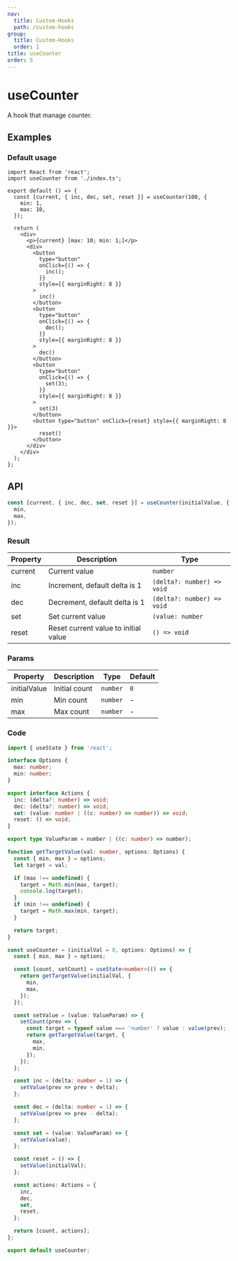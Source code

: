 ```yaml
---
nav:
  title: Custom-Hooks
  path: /custom-hooks
group:
  title: Custom-Hooks
  order: 1
title: useCounter
order: 5
---
```


# useCounter

A hook that manage counter.

## Examples

### Default usage

```tsx
import React from 'react';
import useCounter from './index.ts';

export default () => {
  const [current, { inc, dec, set, reset }] = useCounter(100, {
    min: 1,
    max: 10,
  });

  return (
    <div>
      <p>{current} [max: 10; min: 1;]</p>
      <div>
        <button
          type="button"
          onClick={() => {
            inc();
          }}
          style={{ marginRight: 8 }}
        >
          inc()
        </button>
        <button
          type="button"
          onClick={() => {
            dec();
          }}
          style={{ marginRight: 8 }}
        >
          dec()
        </button>
        <button
          type="button"
          onClick={() => {
            set(3);
          }}
          style={{ marginRight: 8 }}
        >
          set(3)
        </button>
        <button type="button" onClick={reset} style={{ marginRight: 8 }}>
          reset()
        </button>
      </div>
    </div>
  );
};
```

## API

```typescript
const [current, { inc, dec, set, reset }] = useCounter(initialValue, {
  min,
  max,
});
```

### Result

| Property | Description                          | Type                       |
| -------- | ------------------------------------ | -------------------------- |
| current  | Current value                        | `number`                   |
| inc      | Increment, default delta is 1        | `(delta?: number) => void` |
| dec      | Decrement, default delta is 1        | `(delta?: number) => void` |
| set      | Set current value                    | `(value: number`           | `((c: number) => number)) => void` |
| reset    | Reset current value to initial value | `() => void`               |

### Params

| Property     | Description   | Type     | Default |
| ------------ | ------------- | -------- | ------- |
| initialValue | Initial count | `number` | `0`     |
| min          | Min count     | `number` | -       |
| max          | Max count     | `number` | -       |

### Code

```ts
import { useState } from 'react';

interface Options {
  max: number;
  min: number;
}

export interface Actions {
  inc: (delta?: number) => void;
  dec: (delta?: number) => void;
  set: (value: number | ((c: number) => number)) => void;
  reset: () => void;
}

export type ValueParam = number | ((c: number) => number);

function getTargetValue(val: number, options: Options) {
  const { min, max } = options;
  let target = val;

  if (max !== undefined) {
    target = Math.min(max, target);
    console.log(target);
  }
  if (min !== undefined) {
    target = Math.max(min, target);
  }

  return target;
}

const useCounter = (initialVal = 0, options: Options) => {
  const { min, max } = options;

  const [count, setCount] = useState<number>(() => {
    return getTargetValue(initialVal, {
      min,
      max,
    });
  });

  const setValue = (value: ValueParam) => {
    setCount(prev => {
      const target = typeof value === 'number' ? value : value(prev);
      return getTargetValue(target, {
        max,
        min,
      });
    });
  };

  const inc = (delta: number = 1) => {
    setValue(prev => prev + delta);
  };

  const dec = (delta: number = 1) => {
    setValue(prev => prev - delta);
  };

  const set = (value: ValueParam) => {
    setValue(value);
  };

  const reset = () => {
    setValue(initialVal);
  };

  const actions: Actions = {
    inc,
    dec,
    set,
    reset,
  };

  return [count, actions];
};

export default useCounter;
```
